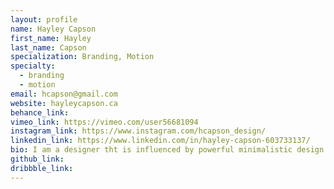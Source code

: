 ```yaml
---
layout: profile
name: Hayley Capson
first_name: Hayley
last_name: Capson
specialization: Branding, Motion
specialty:
  - branding
  - motion
email: hcapson@gmail.com
website: hayleycapson.ca
behance_link:
vimeo_link: https://vimeo.com/user56681094
instagram_link: https://www.instagram.com/hcapson_design/
linkedin_link: https://www.linkedin.com/in/hayley-capson-603733137/
bio: I am a designer tht is influenced by powerful minimalistic design. Creative spirit with a love for design, shopping, and coffee!
github_link:
dribbble_link:
---
```

